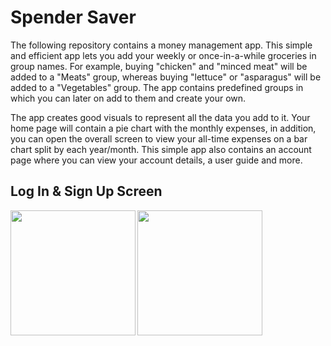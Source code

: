 # Spender Saver

<p>The following repository contains a money management app. This simple and efficient app lets you add your weekly or once-in-a-while groceries in group names. For example, buying "chicken" and "minced meat" will be added to a "Meats" group, whereas buying "lettuce" or "asparagus" will be added to a "Vegetables" group. The app contains predefined groups in which you can later on add to them and create your own.</p>
<p>The app creates good visuals to represent all the data you add to it. Your home page will contain a pie chart with the monthly expenses, in addition, you can open the overall screen to view your all-time expenses on a bar chart split by each year/month. This simple app also contains an account page where you can view your account details, a user guide and more.</p>

<h2>Log In & Sign Up Screen</h2>
<img style="width: 200px; height: auto" align="left"  src="https://github.com/marioportillohernaiz/Spend-Saver/assets/111706273/7ec470da-3f28-431d-a2fd-b776f84d64c6">
<img style="width: 200px; height: auto" align="left"  src="https://github.com/marioportillohernaiz/Spend-Saver/assets/111706273/df281532-050b-4298-ae19-2cea075a8dfe">



